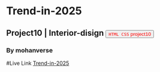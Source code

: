 # Trend-in-2025
## Project10 | Interior-disign <a><button name="button" style = "color: red" onclick="https:">`HTML CSS` project10</button></a>
### By mohanverse
#Live Link [Trend-in-2025](Trend-in-2025)